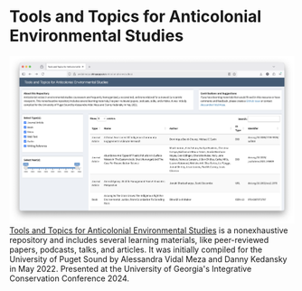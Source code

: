 # Tools and Topics for Anticolonial Environmental Studies

![](images/anticolonial-envstudies.png)
[Tools and Topics for Anticolonial Environmental Studies](https://avidalmeza.shinyapps.io/anticolonial-envstudies/) is a nonexhaustive repository and includes several learning materials, like peer-reviewed papers, podcasts, talks, and articles. It was initially compiled for the University of Puget Sound by Alessandra Vidal Meza and Danny Kedansky in May 2022. Presented at the University of Georgia's Integrative Conservation Conference 2024.
